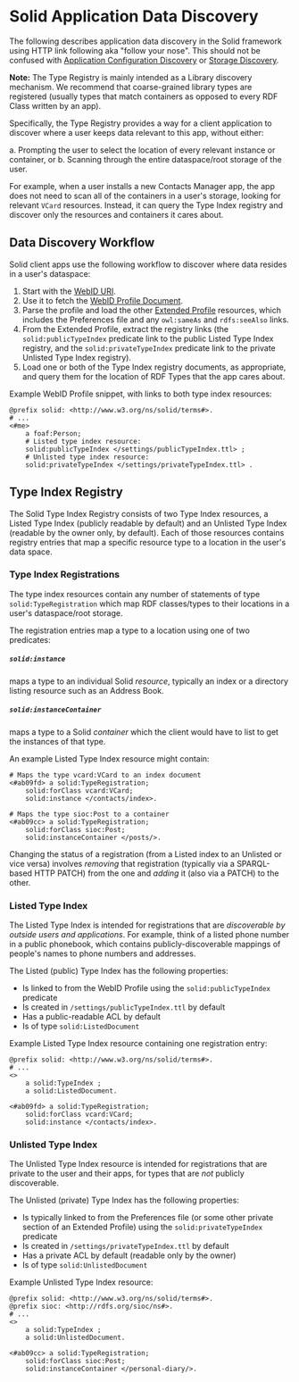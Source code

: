 # Solid Application Data Discovery

The following describes application data discovery in the Solid framework
using HTTP link following aka "follow your nose". This should not be
confused with [Application Configuration
Discovery](https://github.com/solid/solid/tree/master/proposals/app-discovery.md)
or [Storage
Discovery](https://github.com/solid/solid-spec/blob/master/solid-webid-profiles.md#storage-discovery).

**Note:** The Type Registry is mainly intended as a Library discovery mechanism.
We recommend that coarse-grained library types are registered (usually types
that match containers as opposed to every RDF Class written by an app).

Specifically, the Type Registry provides a way for a client application to
discover where a user keeps data relevant to this app, without either:

a. Prompting the user to select the location of every relevant instance or
  container, or
b. Scanning through the entire dataspace/root storage of the user.

For example, when a user installs a new Contacts Manager app, the app does not
need to scan all of the containers in a user's storage, looking for relevant `VCard` resources.
Instead, it can query the Type Index registry
and discover only the resources and containers it cares about.

## Data Discovery Workflow

Solid client apps use the following workflow to discover where data resides in
a user's dataspace:

1. Start with the [WebID URI](https://github.com/solid/solid-spec#identity).
2. Use it to fetch the [WebID Profile
  Document](https://github.com/solid/solid-spec#profiles).
3. Parse the profile and load the other [Extended
  Profile](https://github.com/solid/solid-spec/blob/master/solid-webid-profiles.md#extended-profile)
  resources, which includes the Preferences file and any `owl:sameAs` and
  `rdfs:seeAlso` links.
4. From the Extended Profile, extract the registry links
  (the `solid:publicTypeIndex` predicate link to the public Listed Type Index
  registry, and the `solid:privateTypeIndex` predicate link to the private
  Unlisted Type Index registry).
5. Load one or both of the Type Index registry documents, as appropriate, and
  query them for the location of RDF Types that the app cares about.

Example WebID Profile snippet, with links to both type index resources:

```ttl
@prefix solid: <http://www.w3.org/ns/solid/terms#>.
# ...
<#me>
    a foaf:Person;
    # Listed type index resource:
    solid:publicTypeIndex </settings/publicTypeIndex.ttl> ;  
    # Unlisted type index resource:
    solid:privateTypeIndex </settings/privateTypeIndex.ttl> .
```

## Type Index Registry

The Solid Type Index Registry consists of two Type Index resources, a
Listed Type Index (publicly readable by default) and an Unlisted Type Index
(readable by the owner only, by default). Each of those resources
contains registry entries that map a specific resource type to a location in
the user's data space.

### Type Index Registrations

The type index resources contain any number of statements of type
`solid:TypeRegistration` which map RDF classes/types to their locations in a
user's dataspace/root storage.

The registration entries map a type to a location using one of two predicates:

##### `solid:instance`
maps a type to an individual Solid *resource*, typically an index or a directory listing resource such as an Address Book.

##### `solid:instanceContainer`
maps a type to a Solid *container* which the client would have to list to get
the instances of that type.

An example Listed Type Index resource might contain:

```ttl
# Maps the type vcard:VCard to an index document
<#ab09fd> a solid:TypeRegistration;
    solid:forClass vcard:VCard;
    solid:instance </contacts/index>.

# Maps the type sioc:Post to a container
<#ab09cc> a solid:TypeRegistration;
    solid:forClass sioc:Post;
    solid:instanceContainer </posts/>.
```

Changing the status of a registration (from a Listed index to an Unlisted or
vice versa) involves *removing* that registration (typically via a SPARQL-based
HTTP PATCH) from the one and *adding* it (also via a PATCH) to the other.

### Listed Type Index

The Listed Type Index is intended for registrations that are *discoverable by
outside users and applications*. For example, think of a listed phone number in
a public phonebook, which contains publicly-discoverable mappings of people's
names to phone numbers and addresses.

The Listed (public) Type Index has the following properties:

* Is linked to from the WebID Profile using the `solid:publicTypeIndex`
  predicate
* Is created in `/settings/publicTypeIndex.ttl` by default
* Has a public-readable ACL by default
* Is of type `solid:ListedDocument`

Example Listed Type Index resource containing one registration entry:

```ttl
@prefix solid: <http://www.w3.org/ns/solid/terms#>.
# ...
<>
    a solid:TypeIndex ;
    a solid:ListedDocument.

<#ab09fd> a solid:TypeRegistration;
    solid:forClass vcard:VCard;
    solid:instance </contacts/index>.
```

### Unlisted Type Index

The Unlisted Type Index resource is intended for registrations that are private
to the user and their apps, for types that are *not* publicly discoverable.

The Unlisted (private) Type Index has the following properties:

* Is typically linked to from the Preferences file (or some other private
  section of an Extended Profile) using the `solid:privateTypeIndex` predicate
* Is created in `/settings/privateTypeIndex.ttl` by default
* Has a private ACL by default (readable only by the owner)
* Is of type `solid:UnlistedDocument`

Example Unlisted Type Index resource:

```ttl
@prefix solid: <http://www.w3.org/ns/solid/terms#>.
@prefix sioc: <http://rdfs.org/sioc/ns#>.
# ...
<>
    a solid:TypeIndex ;
    a solid:UnlistedDocument.

<#ab09cc> a solid:TypeRegistration;
    solid:forClass sioc:Post;
    solid:instanceContainer </personal-diary/>.
```

